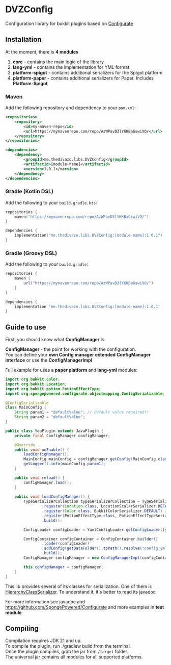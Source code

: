 # DVZConfig
Configuration library for bukkit plugins based on [Configurate](https://github.com/spongepowered/configurate)

## Installation
At the moment, there is **4 modules**
1. **core** - contains the main logic of the library
2. **lang-yml** - contains the implementation for YML format
3. **platform-spigot** - contains additional serializers for the Spigot platform
4. **platform-paper** - contains additional serializers for Paper. Includes **Platform-Spigot**

### Maven

Add the following repository and dependency to your `pom.xml`:

```xml
<repositories>
    <repository>
        <id>my-maven-repo</id>
        <url>https://mymavenrepo.com/repo/AzWPavD3lYKKBaGswiVO/</url>
    </repository>
</repositories>

<dependencies>
    <dependency>
        <groupId>me.thedivazo.libs.DVZConfig</groupId>
        <artifactId>[module-name]</artifactId>
        <version>1.0.1</version>
    </dependency>
</dependencies>
```

### Gradle (Kotlin DSL)

Add the following to your `build.gradle.kts`:

```kotlin
repositories {
    maven("https://mymavenrepo.com/repo/AzWPavD3lYKKBaGswiVO/")
}

dependencies {
    implementation("me.thedivazo.libs.DVZConfig:[module-name]:1.0.1")
}
```

### Gradle (Groovy DSL)

Add the following to your `build.gradle`:

```groovy
repositories {
    maven {
        url("https://mymavenrepo.com/repo/AzWPavD3lYKKBaGswiVO/")
    }
}

dependencies {
    implementation 'me.thedivazo.libs.DVZConfig:[module-name]:1.0.1'
}
```

## Guide to use

First, you should know what **ConfigManager** is

**ConfigManager** - the point for working with the configuration. <br>
You can define your **own Config manager extended ConfigManager interface** or use the **ConfigManagerImpl**


Full example for uses a **paper platform** and **lang-yml** modules:
```java
import org.bukkit.Color;
import org.bukkit.Location;
import org.bukkit.potion.PotionEffectType;
import org.spongepowered.configurate.objectmapping.ConfigSerializable;

@ConfigSerializable
class MainConfig {
    String param1 = "defaultValue"; // default value required!!
    String param2 = "defaultValue";
}

public class YouPlugin extends JavaPlugin {
    private final ConfigManager configManager;

    @Override
    public void onEnable() {
        loadConfigManager();
        MainConfig mainConfig = configManager.getConfig(MainConfig.class);
        getLogger().info(mainConfig.param1);
    }

    public void reload() {
        configManager.load();
    }
    
    public void loadConfigManager() {
        TypeSerializerCollection typeSerializerCollection = TypeSerializerCollection.builder()
                .reguster(Location.class, LocationScalarSerializer.DEFAULT) // from platform-paper or platform-spigot module
                .register(Color.class, BukkitColorSerializer.DEFAULT) // from platform-paper or platform-spigot module
                .register(PotionEffectType.class, PotionEffectTypeSerializer.DEFAULT) // from platform-paper module
                .build();

        ConfigLoader configLoader = YamlConfigLoader.getConfigLoader(typeSerializerCollection); // from lang-eml module

        ConfigContainer configContainer = ConfigContainer.builder()
                .loader(configLoader)
                .addConfig(getDataFolder().toPath().resolve("config.yml"), MainConfig.class)
                .build();
        ConfigManager configManager = new ConfigManagerImpl(configContainer);

        this.configManager = configManager;
    }
}
```

This lib provides several of its classes for serialization. One of them is [HierarchyClassSerializer](/core/src/main/java/me/thedivazo/libs/dvzconfig/core/serializer/HierarchyClassSerializer.java). To understand it, it's better to read its javadoc

For more information see javadoc and https://github.com/SpongePowered/Configurate and more examples in **test module**

## Compiling
Compilation requires JDK 21 and up.<br>
To compile the plugin, run ./gradlew build from the terminal.<br>
Once the plugin compiles, grab the jar from `/target` folder.<br>
The universal jar contains all modules for all supported platforms.<br>


